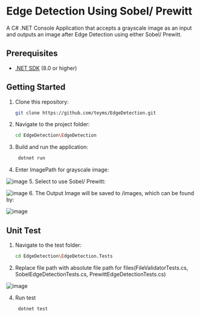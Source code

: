 # Edge Detection Using Sobel/ Prewitt
  A C# .NET Console Application that accepts a grayscale image as an input and outputs an image after Edge Detection using either Sobel/ Prewitt.

## Prerequisites
- [.NET SDK](https://dotnet.microsoft.com/download) (8.0 or higher)

## Getting Started

1. Clone this repository:

   ```bash
   git clone https://github.com/teyms/EdgeDetection.git
2. Navigate to the project folder:

   ```bash
   cd EdgeDetection\EdgeDetection
3. Build and run the application:

   ```bash
    dotnet run
4. Enter ImagePath for grayscale image:

  ![image](https://github.com/user-attachments/assets/1134f9af-e679-4960-8d9d-9cb433ebbb9d)
5. Select to use Sobel/ Prewitt:

  ![image](https://github.com/user-attachments/assets/8114601f-b4d8-49e1-9962-6d14996385be)
6. The Output Image will be saved to /images, which can be found by:

  ![image](https://github.com/user-attachments/assets/c35a0f20-57f8-4894-8db1-c93df07357bb)

## Unit Test

1. Navigate to the test folder:

   ```bash
   cd EdgeDetection\EdgeDetection.Tests
2. Replace file path with absolute file path for files(FileValidatorTests.cs, SobelEdgeDetectionTests.cs, PrewittEdgeDetectionTests.cs)

  ![image](https://github.com/user-attachments/assets/620bf791-adbe-452a-804d-25b3d457287c)

4. Run test
   ```bash
    dotnet test
